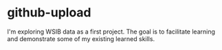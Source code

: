 # github-upload

I'm exploring WSIB data as a first project. The goal is to facilitate learning and demonstrate some of my existing learned skills. 
